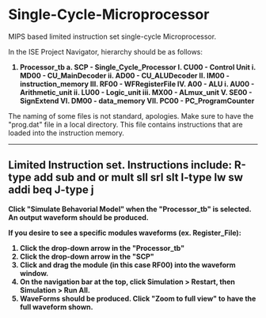 # Single-Cycle-Microprocessor
MIPS based limited instruction set single-cycle Microprocessor.

In the ISE Project Navigator, hierarchy should be as follows:
<b>
1. Processor_tb
  a. SCP - Single_Cycle_Processor
    I. CU00 - Control Unit
      i. MD00 - CU_MainDecoder
     ii. AD00 - CU_ALUDecoder
   II. IM00 - instruction_memory
  III. RF00 - WFRegisterFile
   IV. A00 -  ALU
      i. AU00 - Arithmetic_unit
     ii. LU00 - Logic_unit
    iii. MX00 - ALmux_unit
    V. SE00 - SignExtend
   VI. DM00 - data_memory
  VII. PC00 - PC_ProgramCounter
</b>    
The naming of some files is not standard, apologies.
Make sure to have the "prog.dat" file in a local directory.
This file contains instructions that are loaded into the instruction memory.

-------------------------------------------------------------------------------------
Limited Instruction set. Instructions include:
<b>  R-type </b>
      add
      sub
      and
      or
      mult 
      sll
      srl
      slt
 <b> I-type </b>
      lw
      sw
      addi
      beq
 <b> J-type <b>
      j
------------------------------------------------------------------------------------------
Click "Simulate Behavorial Model" when the "Processor_tb" is selected.
An output waveform should be produced.

If you desire to see a specific modules waveforms (ex. Register_File):
<b>
  1. Click the drop-down arrow in the "Processor_tb"
  2. Click the drop-down arrow in the "SCP"
  3. Click and drag the module (in this case RF00) into the waveform window.
  4. On the navigation bar at the top, click Simulation > Restart, then Simulation > Run All.
  5. WaveForms should be produced. Click "Zoom to full view" to have the full waveform shown.
</b>
  
